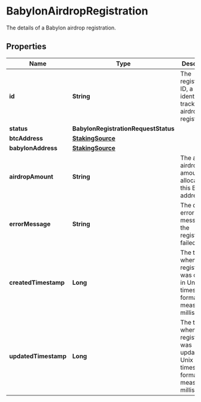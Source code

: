 

# BabylonAirdropRegistration

The details of a Babylon airdrop registration.

## Properties

| Name | Type | Description | Notes |
|------------ | ------------- | ------------- | -------------|
|**id** | **String** | The registration ID, a unique identifier for tracking the airdrop registration. |  [optional] |
|**status** | **BabylonRegistrationRequestStatus** |  |  [optional] |
|**btcAddress** | [**StakingSource**](StakingSource.md) |  |  [optional] |
|**babylonAddress** | [**StakingSource**](StakingSource.md) |  |  [optional] |
|**airdropAmount** | **String** | The actual airdrop amount allocated for this BTC address. |  [optional] |
|**errorMessage** | **String** | The detailed error message if the registration failed. |  [optional] |
|**createdTimestamp** | **Long** | The time when the registration was created, in Unix timestamp format, measured in milliseconds. |  [optional] |
|**updatedTimestamp** | **Long** | The time when the registration was updated, in Unix timestamp format, measured in milliseconds. |  [optional] |



